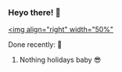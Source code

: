 ### Heyo there! 👋



[<img align="right" width="50%"](https://github-readme-stats.vercel.app/api?username=Thinkaz&show_icons=true&theme=dark&custom_title=My&layout=compact&langs_count=Deno.js)



Done recently: 🎉
  1. Nothing holidays baby 😎
